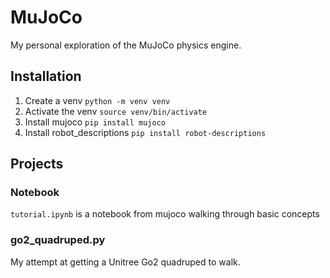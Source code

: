 # MuJoCo

My personal exploration of the MuJoCo physics engine.

## Installation

1. Create a venv `python -m venv venv`
2. Activate the venv `source venv/bin/activate`
3. Install mujoco `pip install mujoco`
4. Install robot_descriptions `pip install robot-descriptions`

## Projects

### Notebook

`tutorial.ipynb` is a notebook from mujoco walking through basic concepts

### go2_quadruped.py

My attempt at getting a Unitree Go2 quadruped to walk.

